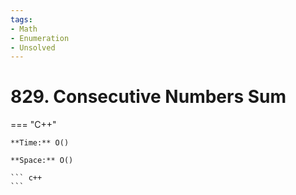 ```yaml
---
tags:
- Math
- Enumeration
- Unsolved
---
```



# 829. Consecutive Numbers Sum

=== "C++"

    **Time:** O()

    **Space:** O()

    ``` c++
    ```